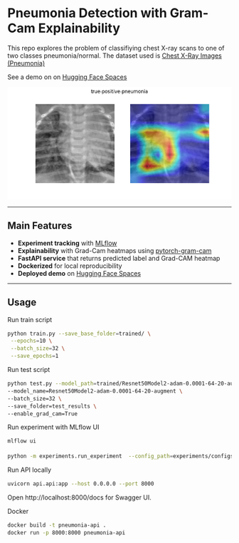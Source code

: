 # Pneumonia Detection with Gram-Cam Explainability

This repo explores the problem of classifiying chest X-ray scans to one of two classes pneumonia/normal. The dataset used is [Chest X-Ray Images (Pneumonia)](https://www.kaggle.com/datasets/paultimothymooney/chest-xray-pneumonia)

See a demo on on [Hugging Face Spaces](https://huggingface.co/spaces)

![true-positive-example](images/true-positive-pneumonia.png)

---

## Main Features

- **Experiment tracking** with [MLflow](https://mlflow.org/)
- **Explainability** with Grad-Cam heatmaps using [pytorch-gram-cam](https://github.com/jacobgil/pytorch-grad-cam)
- **FastAPI service** that returns predicted label and Grad-CAM heatmap
- **Dockerized** for local reproducibility
- **Deployed demo** on [Hugging Face Spaces](https://huggingface.co/spaces)

---

## Usage

Run train script

```bash
python train.py --save_base_folder=trained/ \
 --epochs=10 \
 --batch_size=32 \
 --save_epochs=1
```

Run test script

```bash
python test.py --model_path=trained/Resnet50Model2-adam-0.0001-64-20-augment/epoch_19/model.pth \
--model_name=Resnet50Model2-adam-0.0001-64-20-augment \
--batch_size=32 \
--save_folder=test_results \
--enable_grad_cam=True
```

Run experiment with MLflow UI

```bash
mlflow ui

python -m experiments.run_experiment  --config_path=experiments/configs/Resnet50Model2-adam-1e4-64.yaml
```

Run API locally

```bash
uvicorn api.api:app --host 0.0.0.0 --port 8000
```

Open http://localhost:8000/docs for Swagger UI.

Docker

```bash
docker build -t pneumonia-api .
docker run -p 8000:8000 pneumonia-api
```
